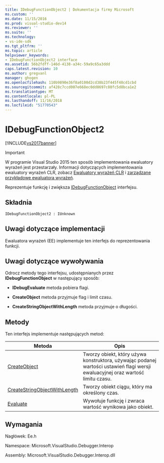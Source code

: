 ```yaml
---
title: IDebugFunctionObject2 | Dokumentacja firmy Microsoft
ms.custom: ''
ms.date: 11/15/2016
ms.prod: visual-studio-dev14
ms.reviewer: ''
ms.suite: ''
ms.technology:
- vs-ide-sdk
ms.tgt_pltfrm: ''
ms.topic: article
helpviewer_keywords:
- IDebugFunctionObject2 interface
ms.assetid: 56b2fdff-146d-4138-a34c-59a9c65a3ddd
caps.latest.revision: 10
ms.author: gregvanl
manager: ghogen
ms.openlocfilehash: 110b9890e36f8a0100d2cd38b23f445f48cd1cbd
ms.sourcegitcommit: af428c7ccd007e668ec0dd8697c88fc5d8bca1e2
ms.translationtype: MT
ms.contentlocale: pl-PL
ms.lasthandoff: 11/16/2018
ms.locfileid: "51770543"
---
```

# <a name="idebugfunctionobject2"></a>IDebugFunctionObject2
[!INCLUDE[vs2017banner](../../../includes/vs2017banner.md)]

> [!IMPORTANT]
>  W programie Visual Studio 2015 ten sposób implementowania ewaluatory wyrażeń jest przestarzały. Informacji dotyczących implementowania ewaluatory wyrażeń CLR, zobacz [Ewaluatory wyrażeń CLR](https://github.com/Microsoft/ConcordExtensibilitySamples/wiki/CLR-Expression-Evaluators) i [zarządzane przykładowe ewaluatora wyrażeń](https://github.com/Microsoft/ConcordExtensibilitySamples/wiki/Managed-Expression-Evaluator-Sample).  
  
 Reprezentuje funkcję i zwiększa [IDebugFunctionObject](../../../extensibility/debugger/reference/idebugfunctionobject.md) interfejsu.  
  
## <a name="syntax"></a>Składnia  
  
```  
IDebugFunctionObject2 : IUnknown  
```  
  
## <a name="notes-for-implementers"></a>Uwagi dotyczące implementacji  
 Ewaluatora wyrażeń (EE) implementuje ten interfejs do reprezentowania funkcji.  
  
## <a name="notes-for-callers"></a>Uwagi dotyczące wywoływania  
 Odrocz metody tego interfejsu, udostępnianych przez **IDebugFunctionObject** w następujący sposób:  
  
-   **IDebugEvaluate** metoda pobiera flagi.  
  
-   **CreateObject** metoda przyjmuje flag i limit czasu.  
  
-   **CreateStringObjectWithLength** metoda przyjmuje o długości.  
  
## <a name="methods"></a>Metody  
 Ten interfejs implementuje następujących metod:  
  
|Metoda|Opis|  
|------------|-----------------|  
|[CreateObject](../../../extensibility/debugger/reference/idebugfunctionobject2-createobject.md)|Tworzy obiekt, który używa konstruktora, używając podanej wartości ustawień flagi wersji ewaluacyjnej oraz wartość limitu czasu.|  
|[CreateStringObjectWithLength](../../../extensibility/debugger/reference/idebugfunctionobject2-createstringobjectwithlength.md)|Tworzy obiekt ciągu, który ma określony czas.|  
|[Evaluate](../../../extensibility/debugger/reference/idebugfunctionobject2-evaluate.md)|Wywołuje funkcję i zwraca wartość wynikowa jako obiekt.|  
  
## <a name="requirements"></a>Wymagania  
 Nagłówek: Ee.h  
  
 Namespace: Microsoft.VisualStudio.Debugger.Interop  
  
 Assembly: Microsoft.VisualStudio.Debugger.Interop.dll

